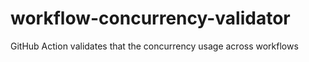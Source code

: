 # workflow-concurrency-validator
GitHub Action validates that the concurrency usage across workflows
